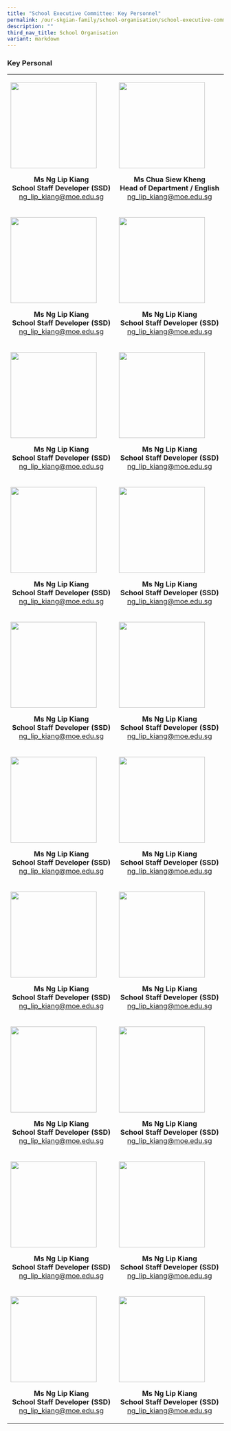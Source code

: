 ```yaml
---
title: "School Executive Committee: Key Personnel"
permalink: /our-skgian-family/school-organisation/school-executive-committee/key-personnel/
description: ""
third_nav_title: School Organisation
variant: markdown
---
```

<h3>
  <strong>Key Personal</strong>
</h3>
		<table>
  <tbody>
    <tr>
      <td rowspan="1" colspan="1">
        <p></p>
        <div class="isomer-image-wrapper">
          <img style="width:200px" alt="" src="/images/kp1.jpg">
          <p>
            <b>
              </b></p><center><b>Ms Ng Lip Kiang<br>School Staff Developer (SSD) 
            </b>
					<a href="mailto:ng_lip_kiang@moe.edu.sg" rel="noopener noreferrer nofollow" target="">ng_lip_kiang@moe.edu.sg</a>
    <p></p>
        </center></div>
      </td>
      <td rowspan="1" colspan="1">
        <p></p>
        <div class="isomer-image-wrapper">
          <img style="width:200px" alt="" src="/images/kp1.jpg">
          <p>
            <b>
              </b></p><center><b>Ms Chua Siew Kheng  
<br>Head of Department / English
            </b>
					<a href="mailto:ng_lip_kiang@moe.edu.sg" rel="noopener noreferrer nofollow" target="">ng_lip_kiang@moe.edu.sg</a>
    <p></p>
        </center></div>
				<p></p>
				    </td></tr><tr>
      <td rowspan="1" colspan="1">
        <p></p>
        <div class="isomer-image-wrapper">
          <img style="width:200px" alt="" src="/images/kp1.jpg">
          <p>
            <b>
              </b></p><center><b>Ms Ng Lip Kiang<br>School Staff Developer (SSD) 
            </b>
					<a href="mailto:ng_lip_kiang@moe.edu.sg" rel="noopener noreferrer nofollow" target="">ng_lip_kiang@moe.edu.sg</a>
    <p></p>
        </center></div>
      </td>
      <td rowspan="1" colspan="1">
        <p></p>
        <div class="isomer-image-wrapper">
          <img style="width:200px" alt="" src="/images/kp1.jpg">
          <p>
            <b>
              </b></p><center><b>Ms Ng Lip Kiang<br>School Staff Developer (SSD) 
            </b>
					<a href="mailto:ng_lip_kiang@moe.edu.sg" rel="noopener noreferrer nofollow" target="">ng_lip_kiang@moe.edu.sg</a>
    <p></p>
        </center></div>
				<p></p>
				   </td></tr><tr>
      <td rowspan="1" colspan="1">
        <p></p>
        <div class="isomer-image-wrapper">
          <img style="width:200px" alt="" src="/images/kp1.jpg">
          <p>
            <b>
              </b></p><center><b>Ms Ng Lip Kiang<br>School Staff Developer (SSD) 
            </b>
					<a href="mailto:ng_lip_kiang@moe.edu.sg" rel="noopener noreferrer nofollow" target="">ng_lip_kiang@moe.edu.sg</a>
    <p></p>
        </center></div>
      </td>
      <td rowspan="1" colspan="1">
        <p></p>
        <div class="isomer-image-wrapper">
          <img style="width:200px" alt="" src="/images/kp1.jpg">
          <p>
            <b>
              </b></p><center><b>Ms Ng Lip Kiang<br>School Staff Developer (SSD) 
            </b>
					<a href="mailto:ng_lip_kiang@moe.edu.sg" rel="noopener noreferrer nofollow" target="">ng_lip_kiang@moe.edu.sg</a>
    <p></p>
        </center></div>
				    </td></tr><tr>
      <td rowspan="1" colspan="1">
        <p></p>
        <div class="isomer-image-wrapper">
          <img style="width:200px" alt="" src="/images/kp1.jpg">
          <p>
            <b>
              </b></p><center><b>Ms Ng Lip Kiang<br>School Staff Developer (SSD) 
            </b>
					<a href="mailto:ng_lip_kiang@moe.edu.sg" rel="noopener noreferrer nofollow" target="">ng_lip_kiang@moe.edu.sg</a>
    <p></p>
        </center></div>
      </td>
      <td rowspan="1" colspan="1">
        <p></p>
        <div class="isomer-image-wrapper">
          <img style="width:200px" alt="" src="/images/kp1.jpg">
          <p>
            <b>
              </b></p><center><b>Ms Ng Lip Kiang<br>School Staff Developer (SSD) 
            </b>
					<a href="mailto:ng_lip_kiang@moe.edu.sg" rel="noopener noreferrer nofollow" target="">ng_lip_kiang@moe.edu.sg</a>
    <p></p>
        </center></div>
				<p></p>
				    </td></tr><tr>
      <td rowspan="1" colspan="1">
        <p></p>
        <div class="isomer-image-wrapper">
          <img style="width:200px" alt="" src="/images/kp1.jpg">
          <p>
            <b>
              </b></p><center><b>Ms Ng Lip Kiang<br>School Staff Developer (SSD) 
            </b>
					<a href="mailto:ng_lip_kiang@moe.edu.sg" rel="noopener noreferrer nofollow" target="">ng_lip_kiang@moe.edu.sg</a>
    <p></p>
        </center></div>
      </td>
      <td rowspan="1" colspan="1">
        <p></p>
        <div class="isomer-image-wrapper">
          <img style="width:200px" alt="" src="/images/kp1.jpg">
          <p>
            <b>
              </b></p><center><b>Ms Ng Lip Kiang<br>School Staff Developer (SSD) 
            </b>
					<a href="mailto:ng_lip_kiang@moe.edu.sg" rel="noopener noreferrer nofollow" target="">ng_lip_kiang@moe.edu.sg</a>
    <p></p>
        </center></div>
				<p></p>
	  </td></tr><tr>
      <td rowspan="1" colspan="1">
        <p></p>
        <div class="isomer-image-wrapper">
          <img style="width:200px" alt="" src="/images/kp1.jpg">
          <p>
            <b>
              </b></p><center><b>Ms Ng Lip Kiang<br>School Staff Developer (SSD) 
            </b>
					<a href="mailto:ng_lip_kiang@moe.edu.sg" rel="noopener noreferrer nofollow" target="">ng_lip_kiang@moe.edu.sg</a>
    <p></p>
        </center></div>
      </td>
      <td rowspan="1" colspan="1">
        <p></p>
        <div class="isomer-image-wrapper">
          <img style="width:200px" alt="" src="/images/kp1.jpg">
          <p>
            <b>
              </b></p><center><b>Ms Ng Lip Kiang<br>School Staff Developer (SSD) 
            </b>
					<a href="mailto:ng_lip_kiang@moe.edu.sg" rel="noopener noreferrer nofollow" target="">ng_lip_kiang@moe.edu.sg</a>
    <p></p>
        </center></div>
				<p></p>
				    </td></tr><tr>
      <td rowspan="1" colspan="1">
        <p></p>
        <div class="isomer-image-wrapper">
          <img style="width:200px" alt="" src="/images/kp1.jpg">
          <p>
            <b>
              </b></p><center><b>Ms Ng Lip Kiang<br>School Staff Developer (SSD) 
            </b>
					<a href="mailto:ng_lip_kiang@moe.edu.sg" rel="noopener noreferrer nofollow" target="">ng_lip_kiang@moe.edu.sg</a>
    <p></p>
        </center></div>
      </td>
      <td rowspan="1" colspan="1">
        <p></p>
        <div class="isomer-image-wrapper">
          <img style="width:200px" alt="" src="/images/kp1.jpg">
          <p>
            <b>
              </b></p><center><b>Ms Ng Lip Kiang<br>School Staff Developer (SSD) 
            </b>
					<a href="mailto:ng_lip_kiang@moe.edu.sg" rel="noopener noreferrer nofollow" target="">ng_lip_kiang@moe.edu.sg</a>
    <p></p>
        </center></div>
				<p></p>
				   </td></tr><tr>
      <td rowspan="1" colspan="1">
        <p></p>
        <div class="isomer-image-wrapper">
          <img style="width:200px" alt="" src="/images/kp1.jpg">
          <p>
            <b>
              </b></p><center><b>Ms Ng Lip Kiang<br>School Staff Developer (SSD) 
            </b>
					<a href="mailto:ng_lip_kiang@moe.edu.sg" rel="noopener noreferrer nofollow" target="">ng_lip_kiang@moe.edu.sg</a>
    <p></p>
        </center></div>
      </td>
      <td rowspan="1" colspan="1">
        <p></p>
        <div class="isomer-image-wrapper">
          <img style="width:200px" alt="" src="/images/kp1.jpg">
          <p>
            <b>
              </b></p><center><b>Ms Ng Lip Kiang<br>School Staff Developer (SSD) 
            </b>
					<a href="mailto:ng_lip_kiang@moe.edu.sg" rel="noopener noreferrer nofollow" target="">ng_lip_kiang@moe.edu.sg</a>
    <p></p>
        </center></div>
				    </td></tr><tr>
      <td rowspan="1" colspan="1">
        <p></p>
        <div class="isomer-image-wrapper">
          <img style="width:200px" alt="" src="/images/kp1.jpg">
          <p>
            <b>
              </b></p><center><b>Ms Ng Lip Kiang<br>School Staff Developer (SSD) 
            </b>
					<a href="mailto:ng_lip_kiang@moe.edu.sg" rel="noopener noreferrer nofollow" target="">ng_lip_kiang@moe.edu.sg</a>
    <p></p>
        </center></div>
      </td>
      <td rowspan="1" colspan="1">
        <p></p>
        <div class="isomer-image-wrapper">
          <img style="width:200px" alt="" src="/images/kp1.jpg">
          <p>
            <b>
              </b></p><center><b>Ms Ng Lip Kiang<br>School Staff Developer (SSD) 
            </b>
					<a href="mailto:ng_lip_kiang@moe.edu.sg" rel="noopener noreferrer nofollow" target="">ng_lip_kiang@moe.edu.sg</a>
    <p></p>
        </center></div>
				<p></p>
				    </td></tr><tr>
      <td rowspan="1" colspan="1">
        <p></p>
        <div class="isomer-image-wrapper">
          <img style="width:200px" alt="" src="/images/kp1.jpg">
          <p>
            <b>
              </b></p><center><b>Ms Ng Lip Kiang<br>School Staff Developer (SSD) 
            </b>
					<a href="mailto:ng_lip_kiang@moe.edu.sg" rel="noopener noreferrer nofollow" target="">ng_lip_kiang@moe.edu.sg</a>
    <p></p>
        </center></div>
      </td>
      <td rowspan="1" colspan="1">
        <p></p>
        <div class="isomer-image-wrapper">
          <img style="width:200px" alt="" src="/images/kp1.jpg">
          <p>
            <b>
              </b></p><center><b>Ms Ng Lip Kiang<br>School Staff Developer (SSD) 
            </b>
					<a href="mailto:ng_lip_kiang@moe.edu.sg" rel="noopener noreferrer nofollow" target="">ng_lip_kiang@moe.edu.sg</a>
    <p></p>
        </center></div>
  </td></tr></tbody>
</table>